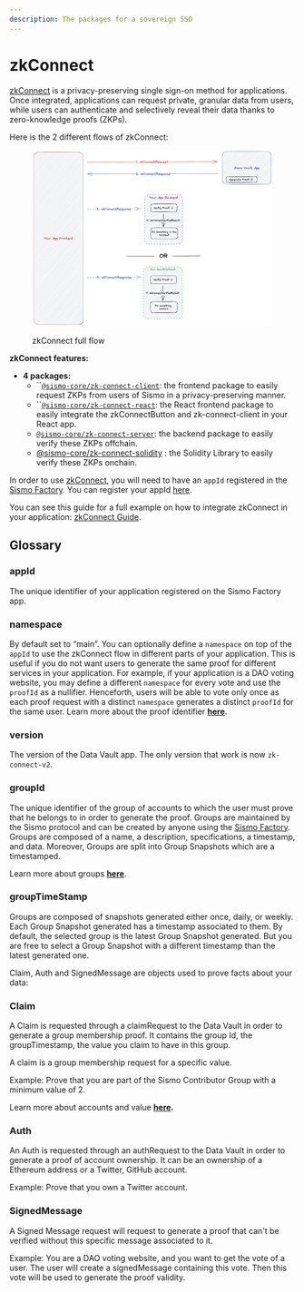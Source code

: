 ```yaml
---
description: The packages for a sovereign SSO
---
```


# zkConnect

[zkConnect](../../what-is-sismo/zkconnect.md) is a privacy-preserving single sign-on method for applications. Once integrated, applications can request private, granular data from users, while users can authenticate and selectively reveal their data thanks to zero-knowledge proofs (ZKPs).

Here is the 2 different flows of zkConnect:

<figure><img src="../../.gitbook/assets/all.png" alt=""><figcaption><p>zkConnect full flow</p></figcaption></figure>

**zkConnect features:**

* **4 packages:**
  * ``[`@sismo-core/zk-connect-client`](https://github.com/sismo-core/zk-connect-packages/tree/main/packages/zk-connect-client): the frontend package to easily request ZKPs from users of Sismo in a privacy-preserving manner.
  * ``[`@sismo-core/zk-connect-react`](https://github.com/sismo-core/zk-connect-packages/tree/main/packages/zk-connect-react): the React frontend package to easily integrate the zkConnectButton and zk-connect-client in your React app.
  * [`@sismo-core/zk-connect-server`](https://github.com/sismo-core/zk-connect-packages/blob/main/packages/zk-connect-server): the backend package to easily verify these ZKPs offchain.
  * [@sismo-core/zk-connect-solidity](https://github.com/sismo-core/zk-connect-onchain-verifier) : the Solidity Library to easily verify these ZKPs onchain.

In order to use [zkConnect](../../what-is-sismo/zkconnect.md), you will need to have an `appId` registered in the [Sismo Factory](https://factory.sismo.io/apps-explorer). You can register your appId [here](https://factory.sismo.io/apps-explorer).

You can see this guide for a full example on how to integrate zkConnect in your application: [zkConnect Guide](../../tutorials/zkconnect/zk-connect-guide.md).

## Glossary&#x20;

### appId

The unique identifier of your application registered on the Sismo Factory app.

### namespace&#x20;

By default set to “main”. You can optionally define a `namespace` on top of the `appId` to use the zkConnect flow in different parts of your application. This is useful if you do not want users to generate the same proof for different services in your application. For example, if your application is a DAO voting website, you may define a different `namespace` for every vote and use the `proofId` as a nullifier. Henceforth, users will be able to vote only once as each proof request with a distinct `namespace` generates a distinct `proofId` for the same user. Learn more about the proof identifier [**here**](../../technical-concepts/vault-and-proof-identifiers.md).

### version

The version of the Data Vault app. The only version that work is now `zk-connect-v2`.

### groupId

The unique identifier of the group of accounts to which the user must prove that he belongs to in order to generate the proof. Groups are maintained by the Sismo protocol and can be created by anyone using the [Sismo Factory](https://factory.sismo.io/). Groups are composed of a name, a description, specifications, a timestamp, and data. Moreover, Groups are split into Group Snapshots which are a timestamped.

Learn more about groups [**here**](../sismo-api/group/).

### groupTimeStamp

Groups are composed of snapshots generated either once, daily, or weekly. Each Group Snapshot generated has a timestamp associated to them. By default, the selected group is the latest Group Snapshot generated. But you are free to select a Group Snapshot with a different timestamp than the latest generated one.



Claim, Auth and SignedMessage are objects used to prove facts about your data:

### Claim

A Claim is requested through a claimRequest to the Data Vault in order to generate a group membership proof. It contains the group Id, the groupTimestamp, the value you claim to have in this group.&#x20;

A claim is a group membership request for a specific value.

Example: Prove that you are part of the Sismo Contributor Group with a minimum value of 2.

Learn more about accounts and value [**here**](../zk-badge-protocol/groups.md)**.**

### Auth

An Auth is requested through an authRequest to the Data Vault in order to generate a proof of account ownership. It can be an ownership of a Ethereum address or a Twitter, GitHub account.

Example: Prove that you own a Twitter account.

### SignedMessage

A Signed Message request will request to generate a proof that can't be verified without this specific message associated to it.

Example: You are a DAO voting website, and you want to get the vote of a user. The user will create a signedMessage containing this vote. Then this vote will be used to generate the proof validity.
